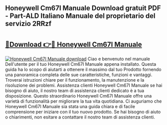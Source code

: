 ## Honeywell Cm67I Manuale Download gratuit PDF - Part-ALD Italiano Manuale del proprietario del servizio 2RRzf

# <h2><a href="http://dfbrmsv.blite.top/?on=Honeywell+Cm67I+Manuale">🔗Download 👉🔴 Honeywell Cm67I Manuale</a></h2>

[![Honeywell Cm67I Manuale download](https://i.imgur.com/lujVjoI.png)](http://dfbrmsv.blite.top/?on=Honeywell+Cm67I+Manuale)
Ciao e benvenuto nel manuale Dell'utente per il tuo Honeywell Cm67I Manuale appena installato. Questa guida ha lo scopo di aiutarti a ottenere il massimo dal tuo Prodotto fornendo una panoramica completa delle sue caratteristiche, funzioni e vantaggi. Troverai istruzioni chiare per il funzionamento, la manutenzione e la risoluzione dei problemi. Assistenza clienti Honeywell Cm67I Manuale se hai bisogno di aiuto, il nostro team di assistenza clienti dedicato è a tua disposizione. Questo straordinario Honeywell Cm67I Manuale offre una varietà di funzionalità per migliorare la tua vita quotidiana. Ci auguriamo che Honeywell Cm67I Manuale sia stata una guida chiara e di facile comprensione per iniziare con il tuo nuovo prodotto. Se hai bisogno di aiuto o chiarimenti, non esitare a contattare il nostro team di assistenza clienti.
